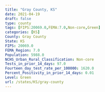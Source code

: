 ```yaml
---
title: "Gray County, KS"
date: 2021-04-19
draft: false
type: county
tags: [FIPS:20069.0,FEMA:7.0,Non-core,Green]
categories: [KS]
County: Gray County
State: KS
FIPS: 20069.0
FEMA_Region: 7.0
Population: 5988.0
NCHS_Urban_Rural_Classification: Non-core
Tests_in_prior_14_days: 97.0
Fourteen_day_test_rate_per_100000: 1620.0
Percent_Positivity_in_prior_14_days: 0.01
Level: Green
url: /states/KS/gray-county
---
```



